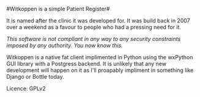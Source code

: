 #Witkoppen is a simple Patient Register#

It is named after the clinic it was developed for. It was build back in 2007 over a weekend as a favour to people 
who had a pressing need for it.

*This software is not compliant in any way to any security constraints imposed by any authority. 
You now know this.*

Witkoppen is a native fat client implimented in Python using the wxPython GUI library with a Postgress backend.
It is unlikely that any new development will happen on it as I'll proapably impliment in something like Django 
or Bottle today.

Licence: GPLv2

